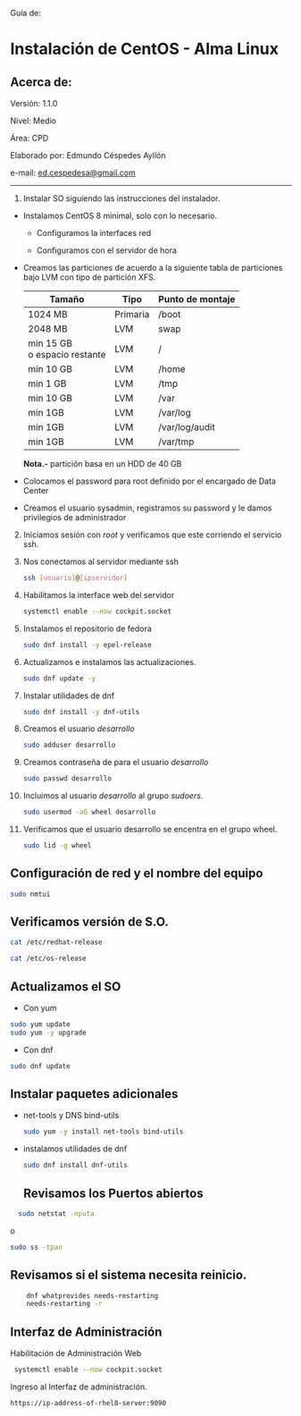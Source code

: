 Guía de:

# Instalación de CentOS - Alma Linux

## Acerca de:

Versión: 1.1.0

Nivel: Medio

Área: CPD

Elaborado por: Edmundo Céspedes Ayllón

e-mail: [ed.cespedesa@gmail.com](ed.cespedesa@gmail.com)

---

1. Instalar SO siguiendo las instrucciones del instalador.
- Instalamos CentOS 8 minimal, solo con lo necesario.
  
  * Configuramos la interfaces red 
  
  * Configuramos con el servidor de hora
* Creamos las particiones de acuerdo a la siguiente tabla de particiones bajo LVM con tipo de partición XFS.
  
  | Tamaño                            | Tipo     | Punto de montaje |
  | --------------------------------- | -------- | ---------------- |
  | 1024 MB                           | Primaria | /boot            |
  | 2048 MB                           | LVM      | swap             |
  | min 15 GB<br/>o  espacio restante | LVM      | /                |
  | min 10 GB                         | LVM      | /home            |
  | min 1 GB                          | LVM      | /tmp             |
  | min 10 GB                         | LVM      | /var             |
  | min 1GB                           | LVM      | /var/log         |
  | min 1GB                           | LVM      | /var/log/audit   |
  | min 1GB                           | LVM      | /var/tmp         |
  
  **Nota.-** partición basa en un HDD de 40 GB

* Colocamos  el password para root definido por el encargado de Data Center

* Creamos el usuario sysadmin, registramos su password y le damos privilegios de administrador
2. Iniciamos sesión con *root* y verificamos que este corriendo el servicio ssh.

3. Nos conectamos al servidor mediante ssh
   
   ```bash
   ssh [usuario]@[ipservidor]
   ```

4. Habilitamos la interface web del servidor
   
   ```bash
   systemctl enable --now cockpit.socket
   ```

5. Instalamos el repositorio de fedora
   
   ```bash
   sudo dnf install -y epel-release
   ```

6. Actualizamos e instalamos las actualizaciones.
   
   ```bash
   sudo dnf update -y
   ```

7. Instalar  utilidades de dnf
   
   ```bash
   sudo dnf install -y dnf-utils
   ```

8. Creamos el usuario *desarrollo*
   
   ```bash
   sudo adduser desarrollo
   ```

9. Creamos contraseña de para el usuario *desarrollo*
   
   ```bash
   sudo passwd desarrollo
   ```

10. Incluimos al usuario *desarrollo* al grupo *sudoers*.
    
    ```bash
    sudo usermod -aG wheel desarrollo
    ```

11. Verificamos que el usuario desarrollo se encentra en el grupo wheel.
    
    ```bash
    sudo lid -g wheel
    ```

## Configuración de red y el nombre del equipo

```bash
sudo nmtui
```

## Verificamos versión de S.O.

```bash
cat /etc/redhat-release
```

```bash
cat /etc/os-release
```

## Actualizamos el SO

- Con yum

```bash
sudo yum update
sudo yum -y upgrade
```

- Con dnf

```bash
sudo dnf update
```

## Instalar paquetes adicionales

- net-tools y DNS bind-utils
  
  ```bash
  sudo yum -y install net-tools bind-utils
  ```

- instalamos utilidades de dnf
  
  ```bash
  sudo dnf install dnf-utils
  ```
  
  ## Revisamos los Puertos abiertos

```bash
  sudo netstat -nputa
```

o

```bash
sudo ss -tpan
```

## Revisamos si el sistema necesita reinicio.

```bash
    dnf whatprovides needs-restarting
    needs-restarting -r
```

## Interfaz de Administración

Habilitación de Administración Web

```bash
 systemctl enable --now cockpit.socket
```

 Ingreso al Interfaz de administración.

```url
https://ip-address-of-rhel8-server:9090
```
